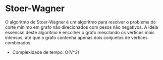 # Stoer-Wagner

O algoritmo de Stoer-Wagner é um algoritmo para resolver o problema de corte mínimo em grafo não direcionados com pesos não negativos. A ideia essencial deste algoritmo é encolher o grafo mesclando os vértices mais intensos, até que o grafo contenha apenas dois conjuntos de vértices combinados

* Complexidade de tempo: O(V^3)
